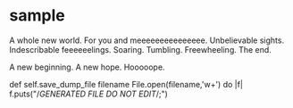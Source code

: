 sample
======

A whole new world.
For you and meeeeeeeeeeeeeee.
Unbelievable sights.
Indescribable feeeeeelings.
Soaring.  Tumbling.  Freewheeling.
The end.

A new beginning.
A new hope.
Hooooope.

  def self.save_dump_file filename
    File.open(filename,'w+') do |f|
      f.puts("/*GENERATED FILE DO NOT EDIT*/;")
